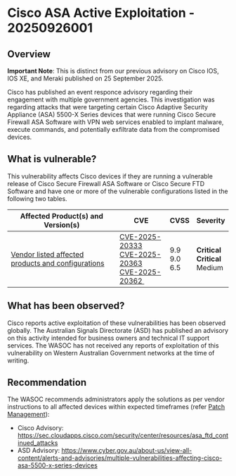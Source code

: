 # Cisco ASA Active Exploitation - 20250926001

## Overview

**Important Note**: This is distinct from our previous advisory on Cisco IOS, IOS XE, and Meraki published on 25 September 2025.

Cisco has published an event responce advisory regarding their engagement with multiple government agencies.
This investigation was regarding attacks that were targeting certain Cisco Adaptive Security Appliance (ASA) 5500-X Series devices that were running Cisco Secure Firewall ASA Software with VPN web services enabled to implant malware, execute commands, and potentially exfiltrate data from the compromised devices.

## What is vulnerable?

This vulnerability affects Cisco devices if they are running a vulnerable release of Cisco Secure Firewall ASA Software or Cisco Secure FTD Software and have one or more of the vulnerable configurations listed in the following two tables.

| Affected Product(s) and Version(s)                                                                                                        | CVE                                                                                                                                                                                                              | CVSS                  | Severity                                   |
| ----------------------------------------------------------------------------------------------------------------------------------------- | ---------------------------------------------------------------------------------------------------------------------------------------------------------------------------------------------------------------- | --------------------- | ------------------------------------------ |
| [Vendor listed affected products and configurations](https://sec.cloudapps.cisco.com/security/center/resources/asa_ftd_continued_attacks) | [CVE-2025-20333](https://nvd.nist.gov/vuln/detail/CVE-2025-20333) <br> [CVE-2025-20363](https://nvd.nist.gov/vuln/detail/CVE-2025-20363) <br> [CVE-2025-20362 ](https://nvd.nist.gov/vuln/detail/CVE-2025-20362) | 9.9 <br> 9.0 <br> 6.5 | **Critical** <br> **Critical** <br> Medium |

## What has been observed?

Cisco reports active exploitation of these vulnerabilities has been observed globally.
The Australian Signals Directorate (ASD) has published an advisory on this activity intended for business owners and technical IT support services.
The WASOC has not received any reports of exploitation of this vulnerability on Western Australian Government networks at the time of writing.

## Recommendation

The WASOC recommends administrators apply the solutions as per vendor instructions to all affected devices within expected timeframes (refer [Patch Management](../guidelines/patch-management.md)):

- Cisco Advisory: <https://sec.cloudapps.cisco.com/security/center/resources/asa_ftd_continued_attacks>
- ASD Advisory: <https://www.cyber.gov.au/about-us/view-all-content/alerts-and-advisories/multiple-vulnerabilities-affecting-cisco-asa-5500-x-series-devices>

